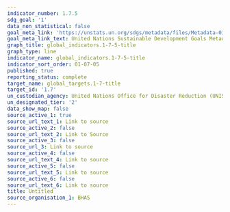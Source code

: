 ```yaml
---
indicator_number: 1.7.5
sdg_goal: '1'
data_non_statistical: false
goal_meta_link: 'https://unstats.un.org/sdgs/metadata/files/Metadata-01-07-05.pdf '
goal_meta_link_text: United Nations Sustainable Development Goals Metadata (PDF 224 KB)
graph_title: global_indicators.1-7-5-title
graph_type: line
indicator_name: global_indicators.1-7-5-title
indicator_sort_order: 01-07-05
published: true
reporting_status: complete
target_name: global_targets.1-7-title
target_id: '1.7'
un_custodian_agency: United Nations Office for Disaster Reduction (UNISDR)
un_designated_tier: '2'
data_show_map: false
source_active_1: true
source_url_text_1: Link to source
source_active_2: false
source_url_text_2: Link to Source
source_active_3: false
source_url_3: Link to source
source_active_4: false
source_url_text_4: Link to source
source_active_5: false
source_url_text_5: Link to source
source_active_6: false
source_url_text_6: Link to source
title: Untitled
source_organisation_1: BHAS
---
```

